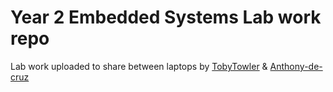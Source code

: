# Year 2 Embedded Systems Lab work repo

Lab work uploaded to share between laptops
by [TobyTowler](https://github.com/TobyTowler) & [Anthony-de-cruz](https://github.com/Anthony-de-cruz)
